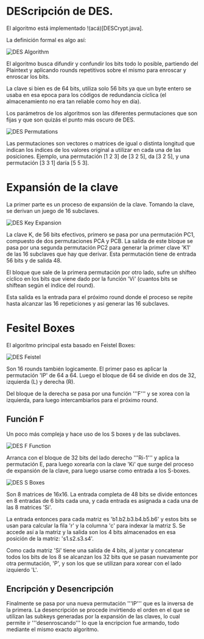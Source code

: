 # DEScripción de DES.


El algoritmo está implementado !(acá)[DESCrypt.java].

La definición formal es algo así:

![DES Algorithm](../../../images/desdefinition.jpg)

El algoritmo busca difundir y confundir los bits todo lo posible, partiendo del Plaintext
y aplicando rounds repetitivos sobre el mismo para enroscar y enroscar los bits.

La clave si bien es de 64 bits, utiliza solo 56 bits ya que un byte entero se usaba en esa epoca para los códigos de redundancia cíclica (el almacenamiento no era tan reliable como hoy en día).

Los parámetros de los algoritmos son las diferentes permutaciones que son fijas y que son quizás el punto más oscuro de DES.

![DES Permutations](../../../images/despermutations.jpg)

Las permutaciones son vectores o matrices de igual o distinta longitud que indican los índices de los valores original a utilizar en cada una de las posiciones.  Ejemplo, una permutación [1 2 3] de [3 2 5], da [3 2 5], y una permutación [3 3 1] daría [5 5 3].

# Expansión de la clave

La primer parte es un proceso de expansión de la clave.  Tomando la clave, se derivan un juego de 16 subclaves.

![DES Key Expansion](../../../images/deskeyderivation.jpg)

La clave K, de 56 bits efectivos, primero se pasa por una permutación PC1, compuesto de
dos permutaciones PCA y PCB.  La salida de este bloque se pasa por una segunda permutación
PC2 para generar la primer clave 'K1' de las 16 subclaves que hay que derivar.  Esta
permutación tiene de entrada 56 bits y de salida 48.

El bloque que sale de la primera permutación por otro lado, sufre un shifteo cíclico en los bits que viene dado por la función 'Vi' (cuantos bits se shiftean según el índice del round).

Esta salida es la entrada para el próximo round donde el proceso se repite hasta alcanzar
las 16 repeticiones y así generar las 16 subclaves.

# Fesitel Boxes

El algoritmo principal esta basado en Feistel Boxes:

![DES Feistel](../../../images/des.jpg)

Son 16 rounds también logicamente. El primer paso es aplicar la permutación 'IP' de 64 a 64. Luego el bloque de 64 se divide en dos de 32, izquierda (L) y derecha (R).

Del bloque de la derecha se pasa por una función '''F''' y se xorea con la izquierda, para
luego intercambiarlos para el próximo round.

## Función F

Un poco más compleja y hace uso de los S boxes y de las subclaves.

![DES F Function](../../../images/desffunction.jpg)

Arranca con el bloque de 32 bits del lado derecho '''Ri-1''' y aplica la permutación E, para luego xorearla con la clave 'Ki' que surge del proceso de expansión de la clave, para luego usarse como entrada a los S-boxes.

![DES S Boxes](../../../images/dessboxes.jpg)

Son 8 matrices de 16x16.  La entrada completa de 48 bits se divide entonces en 8 entradas de 6 bits cada una, y cada entrada es asignada a cada una de las 8 matrices 'Si'.

La entrada entonces para cada matriz es 'b1.b2.b3.b4.b5.b6' y estos bits se usan para calcular la fila 'r' y la columna 'c' para indexar la matriz S.  Se accede así a la matriz y la salida son los 4 bits almacenados en esa posición de la matriz: 's1.s2.s3.s4'.

Como cada matriz 'Si' tiene una salida de 4 bits, al juntar y concatenar todos los bits de los 8 se alcanzan los 32 bits que se pasan nuevamente por otra permutación, 'P', y son los que se utilizan para xorear con el lado izquierdo 'L'.

## Encripción y Desencripción

Finalmente se pasa por una nueva permutación '''IP''' que es la inversa de la primera.  La desencripción se procede invirtiendo el orden en el que se utilizan las subkeys generadas por la expansión de las claves, lo cual permite ir '''desenroscando''' lo que la encripcion fue armando, todo mediante el mismo exacto algoritmo.
